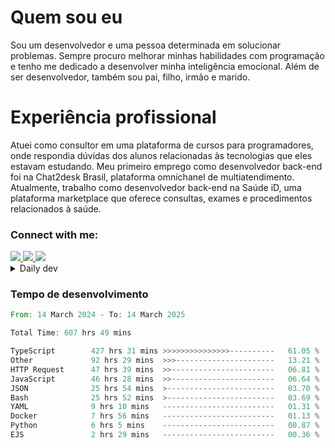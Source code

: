 # Quem sou eu
Sou um desenvolvedor e uma pessoa determinada em solucionar problemas. Sempre procuro melhorar minhas habilidades com programação e tenho me dedicado a desenvolver minha inteligência emocional. Além de ser desenvolvedor, também sou pai, filho, irmão e marido.

# Experiência profissional
Atuei como consultor em uma plataforma de cursos para programadores, onde respondia dúvidas dos alunos relacionadas às tecnologias que eles estavam estudando.
Meu primeiro emprego como desenvolvedor back-end foi na Chat2desk Brasil, plataforma omnichanel de multiatendimento.
Atualmente, trabalho como desenvolvedor back-end na Saúde iD, uma plataforma marketplace que oferece consultas, exames e procedimentos relacionados à saúde.

### Connect with me:
<a href="https://www.linkedin.com/in/theusmoreira" target="_blank" >
<img src="https://img.shields.io/badge/linkedin-%230077B5.svg?&style=for-the-badge&logo=linkedin&logoColor=white ">
</a>
<a href="https://www.instagram.com/matheus.s.moreira/" target="_blank">
<img src="https://img.shields.io/badge/instagram-%23E4405F.svg?&style=for-the-badge&logo=instagram&logoColor=white">
</a>
<a href="mailto:matheussm301@gmail.com"  target="_blank">
<img src="https://img.shields.io/badge/gmail-%23E4405F.svg?&style=for-the-badge&logo=gmail&logoColor=white">
</a>


<details>
  <summary>Daily dev </summary>
<p>
  <a href="https://app.daily.dev/matheussantos"><img src="https://github.com/matheus-santos-moreira/matheus-santos-moreira/blob/master/devcard.svg" width="200" alt="Matheus Santos's Dev Card"/></a>
 </p>
</details>

<h3>Tempo de desenvolvimento</h3>

<!--START_SECTION:waka-->

```rust
From: 14 March 2024 - To: 14 March 2025

Total Time: 607 hrs 49 mins

TypeScript        427 hrs 31 mins >>>>>>>>>>>>>>>----------   61.05 %
Other             92 hrs 29 mins  >>>----------------------   13.21 %
HTTP Request      47 hrs 39 mins  >>-----------------------   06.81 %
JavaScript        46 hrs 28 mins  >>-----------------------   06.64 %
JSON              25 hrs 54 mins  >------------------------   03.70 %
Bash              25 hrs 52 mins  >------------------------   03.69 %
YAML              9 hrs 10 mins   -------------------------   01.31 %
Docker            7 hrs 56 mins   -------------------------   01.13 %
Python            6 hrs 5 mins    -------------------------   00.87 %
EJS               2 hrs 29 mins   -------------------------   00.36 %
```

<!--END_SECTION:waka-->
